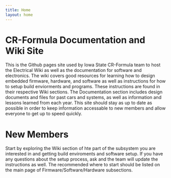 ```yaml
---
title: Home
layout: home
---
```


# CR-Formula Documentation and Wiki Site
This is the Github pages site used by Iowa State CR-Formula team to host the Electrical Wiki as well as the documentation for software and electronics. The wiki covers good resources for learning how to design embedded firmware, hardware, and software as well as instructions for how to setup build enviorments and programs. These instructions are found in their respective Wiki sections. The Documentation section includes design documents and files for past cars and systems, as well as information and lessons learned from each year. This site should stay as up to date as possible in order to keep information accessable to new members and allow everyone to get up to speed quickly.

# New Members
Start by exploring the Wiki section of hte part of the subsystem you are interested in and getting build enviroments and software setup. If you have any questions about the setup process, ask and the team will update the instructions as well. The recommended where to start should be listed on the main page of Firmware/Software/Hardware subsections.